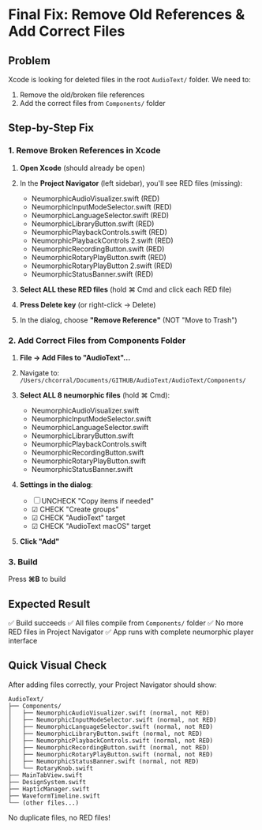 # Final Fix: Remove Old References & Add Correct Files

## Problem
Xcode is looking for deleted files in the root `AudioText/` folder. We need to:
1. Remove the old/broken file references
2. Add the correct files from `Components/` folder

## Step-by-Step Fix

### 1. Remove Broken References in Xcode

1. **Open Xcode** (should already be open)
2. In the **Project Navigator** (left sidebar), you'll see RED files (missing):
   - NeumorphicAudioVisualizer.swift (RED)
   - NeumorphicInputModeSelector.swift (RED)
   - NeumorphicLanguageSelector.swift (RED)
   - NeumorphicLibraryButton.swift (RED)
   - NeumorphicPlaybackControls.swift (RED)
   - NeumorphicPlaybackControls 2.swift (RED)
   - NeumorphicRecordingButton.swift (RED)
   - NeumorphicRotaryPlayButton.swift (RED)
   - NeumorphicRotaryPlayButton 2.swift (RED)
   - NeumorphicStatusBanner.swift (RED)

3. **Select ALL these RED files** (hold ⌘ Cmd and click each RED file)
4. **Press Delete key** (or right-click → Delete)
5. In the dialog, choose **"Remove Reference"** (NOT "Move to Trash")

### 2. Add Correct Files from Components Folder

1. **File → Add Files to "AudioText"...**
2. Navigate to: `/Users/chcorral/Documents/GITHUB/AudioText/AudioText/Components/`
3. **Select ALL 8 neumorphic files** (hold ⌘ Cmd):
   - NeumorphicAudioVisualizer.swift
   - NeumorphicInputModeSelector.swift
   - NeumorphicLanguageSelector.swift
   - NeumorphicLibraryButton.swift
   - NeumorphicPlaybackControls.swift
   - NeumorphicRecordingButton.swift
   - NeumorphicRotaryPlayButton.swift
   - NeumorphicStatusBanner.swift

4. **Settings in the dialog**:
   - ☐ UNCHECK "Copy items if needed"
   - ☑ CHECK "Create groups"
   - ☑ CHECK "AudioText" target
   - ☑ CHECK "AudioText macOS" target

5. **Click "Add"**

### 3. Build

Press **⌘B** to build

## Expected Result

✅ Build succeeds
✅ All files compile from `Components/` folder
✅ No more RED files in Project Navigator
✅ App runs with complete neumorphic player interface

## Quick Visual Check

After adding files correctly, your Project Navigator should show:
```
AudioText/
├── Components/
│   ├── NeumorphicAudioVisualizer.swift (normal, not RED)
│   ├── NeumorphicInputModeSelector.swift (normal, not RED)
│   ├── NeumorphicLanguageSelector.swift (normal, not RED)
│   ├── NeumorphicLibraryButton.swift (normal, not RED)
│   ├── NeumorphicPlaybackControls.swift (normal, not RED)
│   ├── NeumorphicRecordingButton.swift (normal, not RED)
│   ├── NeumorphicRotaryPlayButton.swift (normal, not RED)
│   ├── NeumorphicStatusBanner.swift (normal, not RED)
│   └── RotaryKnob.swift
├── MainTabView.swift
├── DesignSystem.swift
├── HapticManager.swift
├── WaveformTimeline.swift
└── (other files...)
```

No duplicate files, no RED files!
